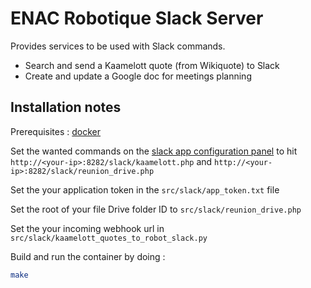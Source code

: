 ENAC Robotique Slack Server
===========================

Provides services to be used with Slack commands.

- Search and send a Kaamelott quote (from Wikiquote) to Slack
- Create and update a Google doc for meetings planning

Installation notes
------------------

Prerequisites : [docker](http://www.docker.com/)

Set the wanted commands on the [slack app configuration panel](https://api.slack.com/apps) to hit `http://<your-ip>:8282/slack/kaamelott.php` and `http://<your-ip>:8282/slack/reunion_drive.php`

Set the your application token in the `src/slack/app_token.txt` file

Set the root of your file Drive folder ID to `src/slack/reunion_drive.php`

Set the your incoming webhook url in `src/slack/kaamelott_quotes_to_robot_slack.py`

Build and run the container by doing :

```bash
make
```

